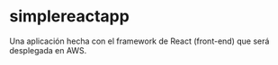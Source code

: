 # simplereactapp
Una aplicación hecha con el framework de React (front-end) que será desplegada en AWS.
